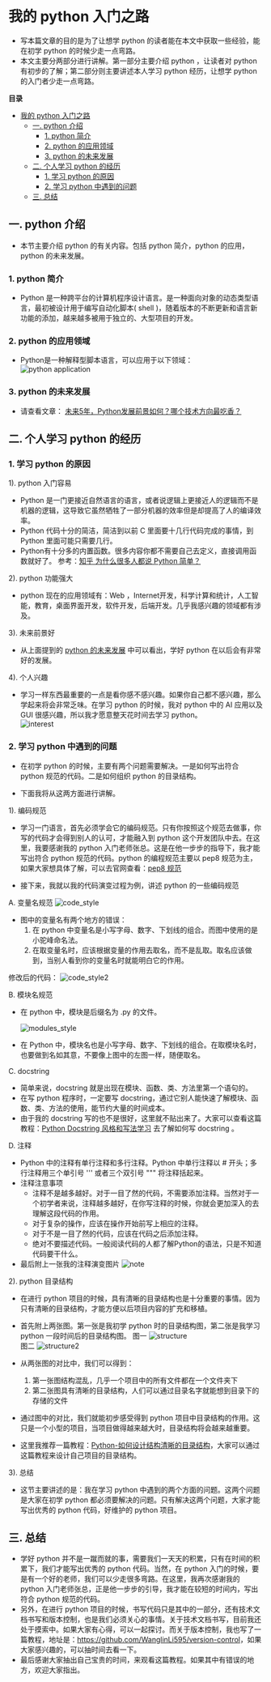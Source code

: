 <!--
 * @描述: 这是一遍关于 python 入门的教程。
 * @版本: V1_0_0
 * @作者: 2019.12.27
 * @创建时间: Do not edit
 * @最后编辑人: LiWanglin
 * @最后编辑时间: 2019.12.28
 -->

# 我的 python 入门之路

- 写本篇文章的目的是为了让想学 python 的读者能在本文中获取一些经验，能在初学 python 的时候少走一点弯路。
- 本文主要分两部分进行讲解。第一部分主要介绍 python ，让读者对 python 有初步的了解；第二部分则主要讲述本人学习 python 经历，让想学 python 的入门者少走一点弯路。

**目录**

<!-- @import "[TOC]" {cmd="toc" depthFrom=1 depthTo=6 orderedList=false} -->

<!-- code_chunk_output -->

- [我的 python 入门之路](#我的-python-入门之路)
  - [一. python 介绍](#一-python-介绍)
    - [1. python 简介](#1-python-简介)
    - [2. python 的应用领域](#2-python-的应用领域)
    - [3. python 的未来发展](#3-python-的未来发展)
  - [二. 个人学习 python 的经历](#二-个人学习-python-的经历)
    - [1. 学习 python 的原因](#1-学习-python-的原因)
    - [2. 学习 python 中遇到的问题](#2-学习-python-中遇到的问题)
  - [三. 总结](#三-总结)

<!-- /code_chunk_output -->


## 一. python 介绍

- 本节主要介绍 python 的有关内容。包括 python 简介，python 的应用，python 的未来发展。

### 1. python 简介

- Python 是一种跨平台的计算机程序设计语言。是一种面向对象的动态类型语言，最初被设计用于编写自动化脚本( shell )，随着版本的不断更新和语言新功能的添加，越来越多被用于独立的、大型项目的开发。

### 2. python 的应用领域

- Python是一种解释型脚本语言，可以应用于以下领域：
![python application](https://github.com/WanglinLi595/Save_Markdown_Picture/blob/master/python%20%E5%85%A5%E9%97%A8%E4%B9%8B%E8%B7%AF/application.png?raw=true)

### 3. python 的未来发展

- 请查看文章： [未来5年，Python发展前景如何？哪个技术方向最吃香？](https://www.jb51.net/it/682443.html)

## 二. 个人学习 python 的经历

### 1. 学习 python 的原因

1). python 入门容易

- Python 是一门更接近自然语言的语言，或者说逻辑上更接近人的逻辑而不是机器的逻辑，这导致它虽然牺牲了一部分机器的效率但是却提高了人的编译效率。
- Python 代码十分的简洁，简洁到以前 C 里面要十几行代码完成的事情，到 Python 里面可能只需要几行。
- Python有十分多的内置函数。很多内容你都不需要自己去定义，直接调用函数就好了。
参考：[知乎 为什么很多人都说 Python 简单？](https://www.zhihu.com/question/64385692)

2). python 功能强大

- python 现在的应用领域有：Web ，Internet开发，科学计算和统计，人工智能，教育，桌面界面开发，软件开发，后端开发。几乎我感兴趣的领域都有涉及。

3). 未来前景好

- 从上面提到的  [python 的未来发展](#3-python-的未来发展) 中可以看出，学好 python 在以后会有非常好的发展。

4). 个人兴趣

- 学习一样东西最重要的一点是看你感不感兴趣。如果你自己都不感兴趣，那么学起来将会非常乏味。在学习 python 的时候，我对 python 中的 AI 应用以及 GUI 很感兴趣，所以我才愿意整天花时间去学习 python。  
![interest](https://github.com/WanglinLi595/Save_Markdown_Picture/blob/master/python%20%E5%85%A5%E9%97%A8%E4%B9%8B%E8%B7%AF/interest.png?raw=true)

### 2. 学习 python 中遇到的问题

- 在初学 python 的时候，主要有两个问题需要解决。一是如何写出符合 python 规范的代码。二是如何组织 python 的目录结构。

- 下面我将从这两方面进行讲解。

1). 编码规范

- 学习一门语言，首先必须学会它的编码规范。只有你按照这个规范去做事，你写的代码才会得到别人的认可，才能融入到 python 这个开发团队中去。在这里，我要感谢我的 python 入门老师张总。这是在他一步步的指导下，我才能写出符合 python 规范的代码。python 的编程规范主要以 pep8 规范为主，如果大家想具体了解，可以去官网查看：[pep8 规范](https://legacy.python.org/dev/peps/pep-0008/)

- 接下来，我就以我的代码演变过程为例，讲述 python 的一些编码规范

A. 变量名规范
![code_style](https://github.com/WanglinLi595/Save_Markdown_Picture/blob/master/python%20%E5%85%A5%E9%97%A8%E4%B9%8B%E8%B7%AF/code_style.png?raw=true)  

- 图中的变量名有两个地方的错误：
  1. 在 python 中变量名是小写字母、数字、下划线的组合。而图中使用的是小驼峰命名法。
  2. 在取变量名时，应该根据变量的作用去取名，而不是乱取。取名应该做到，当别人看到你的变量名时就能明白它的作用。
  
修改后的代码：
![code_style2](https://github.com/WanglinLi595/Save_Markdown_Picture/blob/master/python%20%E5%85%A5%E9%97%A8%E4%B9%8B%E8%B7%AF/code_style2.png?raw=true)

B. 模块名规范

- 在 python 中，模块是后缀名为 .py 的文件。  
  
    ![modules_style](https://raw.githubusercontent.com/WanglinLi595/Save_Markdown_Picture/master/python%20%E5%85%A5%E9%97%A8%E4%B9%8B%E8%B7%AF/modules_styles.png)

- 在 Python 中，模块名也是小写字母、数字、下划线的组合。在取模块名时，也要做到名如其意，不要像上图中的左图一样，随便取名。

C. docstring  

- 简单来说，docstring 就是出现在模块、函数、类、方法里第一个语句的。
- 在写 python 程序时，一定要写 docstring，通过它别人能快速了解模块、函数、类、方法的使用，能节约大量的时间成本。
- 由于我的 docstring 写的也不是很好，这里就不贴出来了。大家可以查看这篇教程：[Python Docstring 风格和写法学习](https://www.cnblogs.com/ryuasuka/p/11085387.html) 去了解如何写 docstring 。

D. 注释

- Python 中的注释有单行注释和多行注释。Python 中单行注释以 # 开头；多行注释用三个单引号 ''' 或者三个双引号 """ 将注释括起来。
- 注释注意事项
  - 注释不是越多越好。对于一目了然的代码，不需要添加注释。当然对于一个初学者来说，注释越多越好，在你写注释的时候，你就会更加深入的去理解这段代码的作用。
  - 对于复杂的操作，应该在操作开始前写上相应的注释。
  - 对于不是一目了然的代码，应该在代码之后添加注释。
  - 绝对不要描述代码。一般阅读代码的人都了解Python的语法，只是不知道代码要干什么。
- 最后附上一张我的注释演变图片
![note](https://raw.githubusercontent.com/WanglinLi595/Save_Markdown_Picture/master/python%20%E5%85%A5%E9%97%A8%E4%B9%8B%E8%B7%AF/note.png)

2). python 目录结构

- 在进行 python 项目的时候，具有清晰的目录结构也是十分重要的事情。因为只有清晰的目录结构，才能方便以后项目内容的扩充和移植。
- 首先附上两张图。第一张是我初学 python 时的目录结构图，第二张是我学习 python 一段时间后的目录结构图。
图一
![structure](https://raw.githubusercontent.com/WanglinLi595/Save_Markdown_Picture/master/python%20%E5%85%A5%E9%97%A8%E4%B9%8B%E8%B7%AF/strcuture.png)  
图二
![structure2](https://raw.githubusercontent.com/WanglinLi595/Save_Markdown_Picture/master/python%20%E5%85%A5%E9%97%A8%E4%B9%8B%E8%B7%AF/structure2.png)  
- 从两张图的对比中，我们可以得到：
  1. 第一张图结构混乱，几乎一个项目中的所有文件都在一个文件夹下
  2. 第二张图具有清晰的目录结构，人们可以通过目录名字就能想到目录下的存储的文件

- 通过图中的对比，我们就能初步感受得到 python 项目中目录结构的作用。这只是一个小型的项目，当项目做得越来越大时，目录结构将会越来越重要。
- 这里我推荐一篇教程：[Python-如何设计结构清晰的目录结构](https://blog.csdn.net/CoderPai/article/details/80364309)，大家可以通过这篇教程来设计自己项目的目录结构。

3). 总结

- 这节主要讲述的是：我在学习 python 中遇到的两个方面的问题。这两个问题是大家在初学 python 都必须要解决的问题。只有解决这两个问题，大家才能写出优秀的 python 代码，好维护的 python 项目。

## 三. 总结

- 学好 python 并不是一蹴而就的事，需要我们一天天的积累，只有在时间的积累下，我们才能写出优秀的 python 代码。当然，在 python 入门的时候，要是有一个好的老师，我们可以少走很多弯路。在这里，我再次感谢我的 python 入门老师张总，正是他一步步的引导，我才能在较短的时间内，写出符合 python 规范的代码。
- 另外，在进行 python 项目的时候，书写代码只是其中的一部分，还有技术文档书写和版本控制，也是我们必须关心的事情。关于技术文档书写，目前我还处于摸索中。如果大家有心得，可以一起探讨。而关于版本控制，我也写了一篇教程，地址是：<https://github.com/WanglinLi595/version-control>，如果大家感兴趣的，可以抽时间去看一下。
- 最后感谢大家抽出自己宝贵的时间，来观看这篇教程。如果其中有错误的地方，欢迎大家指出。
